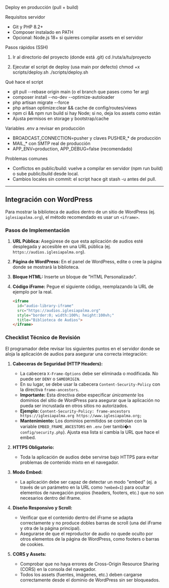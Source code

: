 Deploy en producción (pull + build)

Requisitos servidor
- Git y PHP 8.2+
- Composer instalado en PATH
- Opcional: Node.js 18+ si quieres compilar assets en el servidor

Pasos rápidos (SSH)
1) Ir al directorio del proyecto (donde está .git)
   cd /ruta/a/tu/proyecto

2) Ejecutar el script de deploy (usa main por defecto)
   chmod +x scripts/deploy.sh
   ./scripts/deploy.sh

Qué hace el script
- git pull --rebase origin main (o el branch que pases como 1er arg)
- composer install --no-dev --optimize-autoloader
- php artisan migrate --force
- php artisan optimize:clear && cache de config/routes/views
- npm ci && npm run build si hay Node; si no, deja los assets como están
- Ajusta permisos en storage y bootstrap/cache

Variables .env a revisar en producción
- BROADCAST_CONNECTION=pusher y claves PUSHER_* de producción
- MAIL_* con SMTP real de producción
- APP_ENV=production, APP_DEBUG=false (recomendado)

Problemas comunes
- Conflictos en public/build: vuelve a compilar en servidor (npm run build) o sube public/build desde local.
- Cambios locales sin commit: el script hace git stash -u antes del pull.

---

## Integración con WordPress

Para mostrar la biblioteca de audios dentro de un sitio de WordPress (ej. `iglesiapalma.org`), el método recomendado es usar un `<iframe>`.

### Pasos de Implementación

1.  **URL Pública:** Asegúrese de que esta aplicación de audios esté desplegada y accesible en una URL pública (ej. `https://audios.iglesiapalma.org`).
2.  **Página de WordPress:** En el panel de WordPress, edite o cree la página donde se mostrará la biblioteca.
3.  **Bloque HTML:** Inserte un bloque de "HTML Personalizado".
4.  **Código iFrame:** Pegue el siguiente código, reemplazando la URL de ejemplo por la real.

    ```html
    <iframe
      id="audio-library-iframe"
      src="https://audios.iglesiapalma.org"
      style="border:0; width:100%; height:100vh;"
      title="Biblioteca de Audios">
    </iframe>
    ```

### Checklist Técnico de Revisión

El programador debe revisar los siguientes puntos en el servidor donde se aloja la aplicación de audios para asegurar una correcta integración:

1.  **Cabeceras de Seguridad (HTTP Headers):**
    *   La cabecera `X-Frame-Options` debe ser eliminada o modificada. No puede ser `DENY` o `SAMEORIGIN`.
    *   En su lugar, se debe usar la cabecera `Content-Security-Policy` con la directiva `frame-ancestors`.
    *   **Importante:** Esta directiva debe especificar *únicamente* los dominios del sitio de WordPress para asegurar que la aplicación no pueda ser incrustada en otros sitios no autorizados.
    *   **Ejemplo:** `Content-Security-Policy: frame-ancestors https://iglesiapalma.org https://www.iglesiapalma.org;`
    *   **Mantenimiento:** Los dominios permitidos se controlan con la variable `EMBED_FRAME_ANCESTORS` en `.env` (ver tambi�n `config/security.php`). Ajusta esa lista si cambia la URL que hace el embed.

2.  **HTTPS Obligatorio:**
    *   Toda la aplicación de audios debe servirse bajo HTTPS para evitar problemas de contenido mixto en el navegador.

3.  **Modo Embed:**
    *   La aplicación debe ser capaz de detectar un modo "embed" (ej. a través de un parámetro en la URL como `?embed=1`) para ocultar elementos de navegación propios (headers, footers, etc.) que no son necesarios dentro del iframe.

4.  **Diseño Responsivo y Scroll:**
    *   Verificar que el contenido dentro del iFrame se adapta correctamente y no produce dobles barras de scroll (una del iFrame y otra de la página principal).
    *   Asegurarse de que el reproductor de audio no quede oculto por otros elementos de la página de WordPress, como footers o barras de cookies.

5.  **CORS y Assets:**
    *   Comprobar que no haya errores de Cross-Origin Resource Sharing (CORS) en la consola del navegador.
    *   Todos los assets (fuentes, imágenes, etc.) deben cargarse correctamente desde el dominio de WordPress sin ser bloqueados.
